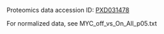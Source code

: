 Proteomics data accession ID: <a href="https://www.ebi.ac.uk/pride/archive/projects/PXD031478">PXD031478</a>

For normalized data, see MYC_off_vs_On_All_p05.txt
